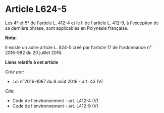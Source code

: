# Article L624-5

Les 4° et 5° de l'article L. 412-4 et le II de l'article L. 412-9, à l'exception de sa dernière phrase, sont applicables en
Polynésie française.

**Nota:**

Il existe un autre article L. 624-5 créé par l'article 17 de l'ordonnance n° 2016-982 du 20 juillet 2016.

**Liens relatifs à cet article**

_Créé par_:

  - Loi n°2016-1087 du 8 août 2016 - art. 43 (V)

_Cite_:

  - Code de l'environnement - art. L412-4 (V)
  - Code de l'environnement - art. L412-9 (V)
